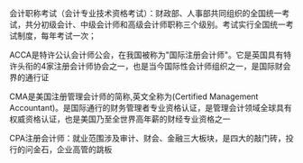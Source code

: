 会计职称考试（会计专业技术资格考试）：财政部、人事部共同组织的全国统一考试，共分初级会计、中级会计师和高级会计师职称三个级别。考试实行全国统一考试制度，每年考试一次；

ACCA是特许公认会计师公会，在我国被称为"国际注册会计师"。它是英国具有特许头衔的4家注册会计师协会之一，也是当今国际性会计师组织之一，是国际财会界的通行证

CMA是美国注册管理会计师的简称,英文全称为(Certified Management Accountant)。是国际通行的财务管理者专业资格认证，是管理会计领域全球具有权威资格认证，也是美国乃至全世界高年薪的财经专业资格之一


CPA注册会计师：就业范围涉及审计、财会、金融三大板块，是四大的敲门砖，投行的问金石，企业高管的跳板